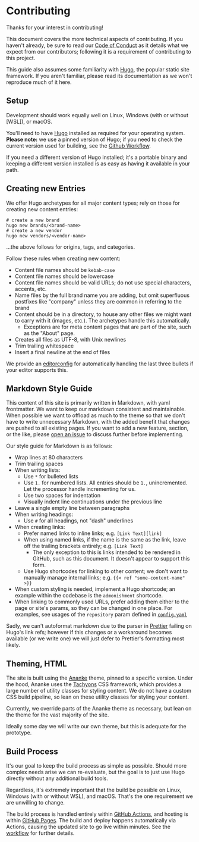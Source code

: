 # Contributing

Thanks for your interest in contributing!

This document covers the more technical aspects of contributing. If you haven't
already, be sure to read our [Code of Conduct](./CODE_OF_CONDUCT.md) as it
details what we expect from our contributors; following it is a requirement of
contributing to this project.

This guide also assumes some familiarity with [Hugo], the popular static site
framework. If you aren't familiar, please read its documentation as we won't
reproduce much of it here.

[hugo]: https://gohugo.io/

## Setup

Development should work equally well on Linux, Windows (with or without [WSL]),
or macOS.

You'll need to have [Hugo] installed as required for your operating system.
**Please note:** we use a pinned version of Hugo; if you need to check the
current version used for building, see the [Github Workflow][workflow].

[workflow]: ./.github/workflows/gh-pages.yaml

If you need a different version of Hugo installed; it's a portable binary and
keeping a different version installed is as easy as having it available in your
path.

## Creating new Entries

We offer Hugo archetypes for all major content types; rely on those for creating
new content entries:

```shell
# create a new brand
hugo new brands/<brand-name>
# create a new vendor
hugo new vendors/<vendor-name>
```

…the above follows for origins, tags, and categories.

Follow these rules when creating new content:

* Content file names should be `kebab-case`
* Content file names should be lowercase
* Content file names should be valid URLs; do not use special characters,
  accents, etc.
* Name files by the full brand name you are adding, but omit superfluous
  postfixes like "company" unless they are common in referring to the brand
* Content should be in a directory, to house any other files we might want to
  carry with it (images, etc.). The archetypes handle this automatically.
  * Exceptions are for meta content pages that are part of the site, such as the
    "About" page.
* Creates all files as UTF-8, with Unix newlines
* Trim trailing whitespace
* Insert a final newline at the end of files

We provide an [editorconfig][] for automatically handling the last three bullets
if your editor supports this.

[editorconfig]: https://editorconfig.org/

## Markdown Style Guide

This content of this site is primarily written in Markdown, with yaml
frontmatter. We want to keep our markdown consistent and maintainable. When
possible we want to offload as much to the theme so that we don't have to write
unnecessary Markdown, with the added benefit that changes are pushed to all
existing pages. If you want to add a new feature, section, or the like, please
[open an issue][issues] to discuss further before implementing.

[issues]: ./issues/new

Our style guide for Markdown is as follows:

* Wrap lines at 80 characters
* Trim trailing spaces
* When writing lists:
  * Use `*` for bulleted lists
  * Use `1.` for numbered lists. All entries should be `1.`, unincremented. Let
    the processor handle incrementing for us.
  * Use two spaces for indentation
  * Visually indent line continuations under the previous line
* Leave a single empty line between paragraphs
* When writing headings:
  * Use `#` for all headings, not "dash" underlines
* When creating links:
  * Prefer named links to inline links; e.g. `[Link Text][link]`
  * When using named links, if the name is the same as the link, leave off the
    trailing brackets entirely; e.g. `[Link Text]`
    * The only exception to this is links intended to be rendered in GitHub,
      such as this document. It doesn't appear to support this form.
  * Use Hugo shortcodes for linking to other content; we don't want to manually
    manage internal links; e.g. `{{< ref "some-content-name" >}}`
* When custom styling is needed, implement a Hugo shortcode; an example within
  the codebase is the `admonishment` shortcode.
* When linking to commonly used URLs, prefer adding them either to the page or
  site's params, so they can be changed in one place. For examples, see usages
  of the `repository` param defined in [`config.yaml`][config]

[config]: ./config.yaml

Sadly, we can't autoformat markdown due to the parser in [Prettier][] failing
on Hugo's link refs; however if this changes or a workaround becomes available
(or we write one) we will just defer to Prettier's formatting most likely.

[prettier]: https://prettier.io

## Theming, HTML

The site is built using the [Ananke][] theme, pinned to a specific version.
Under the hood, Ananke uses the [Tachyons][] CSS framework, which provides a
large number of utility classes for styling content. We do not have a custom CSS
build pipeline, so lean on these utility classes for styling your content.

Currently, we override parts of the Ananke theme as necessary, but lean on the
theme for the vast majority of the site.

Ideally some day we will write our own theme, but this is adequate for the
prototype.

[Ananke]: https://github.com/theNewDynamic/gohugo-theme-ananke
[Tachyons]: https://tachyons.io/

## Build Process

It's our goal to keep the build process as simple as possible. Should more
complex needs arise we can re-evaluate, but the goal is to just use Hugo
directly without any additional build tools.

Regardless, it's extremely important that the build be possible on Linux,
Windows (with or without WSL), and macOS. That's the one requirement we are
unwilling to change.

The build process is handled entirely within [GitHub Actions][], and hosting is
within [GitHub Pages][]. The build and deploy happens automatically via Actions,
causing the updated site to go live within minutes. See the [workflow][] for
further details.

[Github Actions]: https://github.com/features/actions
[GitHub Pages]: https://pages.github.com/

